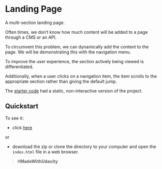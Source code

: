 # Landing Page

A multi-section landing page.

Often times, we don’t know how much content will be added to a page through a CMS or an API.

To circumvent this problem, we can dynamically add the content to the page. We will be demonstrating this with the navigation menu.

To improve the user experience, the section actively being viewed is differentiated.

Additionally, when a user clicks on a navigation item, the item scrolls to the appropriate section rather than giving the default jump.

The [starter code](https://github.com/udacity/fend/tree/refresh-2019/projects/landing-page) had a static, non-interactive version of the project.

## Quickstart

To see it:

- click [here](https://patriciarrsilva.github.io/Landing-Page/)

or

- download the zip or clone the directory to your computer and open the `index.html` file in a web browser.

> #**MadeWithUdacity**
